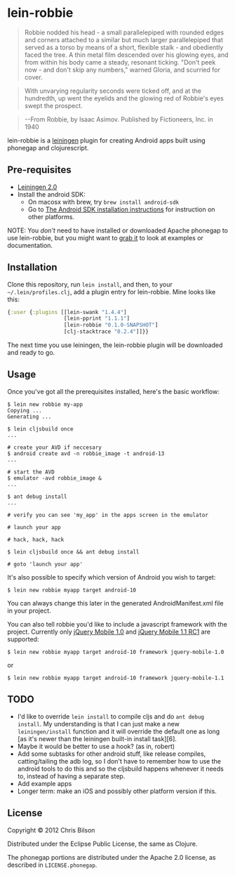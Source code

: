 # lein-robbie

> Robbie nodded his head - a small parallelepiped with rounded edges and
> corners attached to a similar but much larger parallelepiped that
> served as a torso by means of a short, flexible stalk - and obediently
> faced the tree. A thin metal film descended over his glowing eyes, and
> from within his body came a steady, resonant ticking.
> "Don't peek now - and don't skip any numbers," warned Gloria, and
> scurried for cover.

> With unvarying regularity seconds were ticked off, and at the
> hundredth, up went the eyelids and the glowing red of Robbie's eyes
> swept the prospect.

> --From Robbie, by Isaac Asimov. 
> Published by Fictioneers, Inc. in 1940

lein-robbie is a [leiningen][1] plugin for
creating Android apps built using phonegap and clojurescript.

## Pre-requisites

* [Leiningen 2.0][1]
* Install the android SDK:
  * On macosx with brew, try `brew install android-sdk`
  * Go to
    [The Android SDK installation instructions][2]
    for instruction on other platforms.

NOTE: You _don't_ need to have installed or downloaded Apache phonegap
to use lein-robbie, but you might want to [grab it][3] to look at examples
or documentation.

## Installation

Clone this repository, run `lein install`, and then, to your `~/.lein/profiles.clj`, 
add a plugin entry for lein-robbie. Mine looks like this:

```clojure
{:user {:plugins [[lein-swank "1.4.4"]
                  [lein-pprint "1.1.1"]
                  [lein-robbie "0.1.0-SNAPSHOT"]
                  [clj-stacktrace "0.2.4"]]}}
```

The next time you use leiningen, the lein-robbie plugin will be
downloaded and ready to go.

## Usage

Once you've got all the prerequisites installed, here's the basic workflow:

    $ lein new robbie my-app
    Copying ...
    Generating ...
    
    $ lein cljsbuild once
    ...
    
    # create your AVD if neccesary
    $ android create avd -n robbie_image -t android-13
    ...
    
    # start the AVD
    $ emulator -avd robbie_image &
    ...
    
    $ ant debug install
    ...
    
    # verify you can see 'my_app' in the apps screen in the emulator
    
    # launch your app
    
    # hack, hack, hack
    
    $ lein cljsbuild once && ant debug install
    
    # goto 'launch your app'
    
It's also possible to specify which version of Android you wish to
target:

    $ lein new robbie myapp target android-10
    
You can always change this later in the generated AndroidManifest.xml
file in your project.

You can also tell robbie you'd like to include a javascript framework
with the project. Currently only [jQuery Mobile 1.0][4] and
[jQuery Mobile 1.1 RC1][5] are supported:

    $ lein new robbie myapp target android-10 framework jquery-mobile-1.0

or

    $ lein new robbie myapp target android-10 framework jquery-mobile-1.1

## TODO

* I'd like to override `lein install` to compile cljs and do `ant
  debug install`. My understanding is that I can just make a new
  `leiningen/install` function and it will override the default one as
  long
  [as it's newer than the leiningen built-in install task][6].
* Maybe it would be better to use a hook? (as in, robert)
* Add some subtasks for other android stuff, like release compiles,
  catting/tailing the adb log, so I don't have to remember how to use
  the android tools to do this and so the cljsbuild happens whenever
  it needs to, instead of having a separate step.
* Add example apps
* Longer term: make an iOS and possibly other platform version if
  this.

## License

Copyright © 2012 Chris Bilson

Distributed under the Eclipse Public License, the same as Clojure.

The phonegap portions are distributed under the Apache 2.0 license, as
described in `LICENSE.phonegap`.

[1]: https://github.com/technomancy/leiningen "Leiningen on Github"
[2]: http://developer.android.com/sdk/installing/index.html
[3]: http://phonegap.com/download
[3]: http://jquerymobile.com/demos/1.0.1/ "jQuery Mobile 1.0 Docs"
[4]: http://jquerymobile.com/demos/1.1.0-rc.1/ "jQuery Mobile 1.1 RC1 Docs"
[5]: https://github.com/technomancy/leiningen/issues/415
